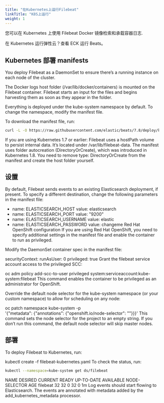```yaml
---
title: "在Kubernetes上运行Filebeat"
linkTitle: "K8S上运行"
weight: 1
---
```


您可以在 Kubernetes 上使用 Filebeat Docker 镜像检索和承载容器日志.

在 Kubernetes 运行弹性云？查看 ECK 运行 Beats。

## Kubernetes 部署 manifests

You deploy Filebeat as a DaemonSet to ensure there’s a running instance on each node of the cluster.

The Docker logs host folder (/var/lib/docker/containers) is mounted on the Filebeat container. Filebeat starts an input for the files and begins harvesting them as soon as they appear in the folder.

Everything is deployed under the kube-system namespace by default. To change the namespace, modify the manifest file.

To download the manifest file, run:

```sh
curl -L -O https://raw.githubusercontent.com/elastic/beats/7.8/deploy/kubernetes/filebeat-kubernetes.yaml
```

If you are using Kubernetes 1.7 or earlier: Filebeat uses a hostPath volume to persist internal data. It’s located under /var/lib/filebeat-data. The manifest uses folder autocreation (DirectoryOrCreate), which was introduced in Kubernetes 1.8. You need to remove type: DirectoryOrCreate from the manifest and create the host folder yourself.

## 设置

By default, Filebeat sends events to an existing Elasticsearch deployment, if present. To specify a different destination, change the following parameters in the manifest file:

- name: ELASTICSEARCH_HOST
  value: elasticsearch
- name: ELASTICSEARCH_PORT
  value: "9200"
- name: ELASTICSEARCH_USERNAME
  value: elastic
- name: ELASTICSEARCH_PASSWORD
  value: changeme
  Red Hat OpenShift configuration
  If you are using Red Hat OpenShift, you need to specify additional settings in the manifest file and enable the container to run as privileged.

Modify the DaemonSet container spec in the manifest file:

securityContext:
runAsUser: 0
privileged: true
Grant the filebeat service account access to the privileged SCC:

oc adm policy add-scc-to-user privileged system:serviceaccount:kube-system:filebeat
This command enables the container to be privileged as an administrator for OpenShift.

Override the default node selector for the kube-system namespace (or your custom namespace) to allow for scheduling on any node:

oc patch namespace kube-system -p \
'{"metadata": {"annotations": {"openshift.io/node-selector": ""}}}'
This command sets the node selector for the project to an empty string. If you don’t run this command, the default node selector will skip master nodes.

## 部署

To deploy Filebeat to Kubernetes, run:

kubectl create -f filebeat-kubernetes.yaml
To check the status, run:

```sh
kubectl --namespace=kube-system get ds/filebeat
```

NAME DESIRED CURRENT READY UP-TO-DATE AVAILABLE NODE-SELECTOR AGE
filebeat 32 32 0 32 0 <none> 1m
Log events should start flowing to Elasticsearch. The events are annotated with metadata added by the add_kubernetes_metadata processor.
